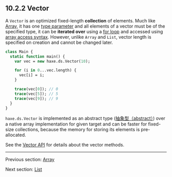 ## 10.2.2 Vector

A `Vector` is an optimized fixed-length **collection** of elements. Much like [Array](std-Array.md), it has one [type parameter](type-system-type-parameters.md) and all elements of a vector must be of the specified type, it can be **iterated over** using a [for loop](expression-for.md) and accessed using [array access syntax](types-abstract-array-access.md). However, unlike `Array` and `List`, vector length is specified on creation and cannot be changed later.

```haxe
class Main {
  static function main() {
    var vec = new haxe.ds.Vector(10);

    for (i in 0...vec.length) {
      vec[i] = i;
    }

    trace(vec[0]); // 0
    trace(vec[5]); // 5
    trace(vec[9]); // 9
  }
}

```

`haxe.ds.Vector` is implemented as an abstract type ([抽象型（abstract）](types-abstract.md)) over a native array implementation for given target and can be faster for fixed-size collections, because the memory for storing its elements is pre-allocated.

See the [Vector API](http://api.haxe.org/haxe/ds/Vector.html) for details about the vector methods.

---

Previous section: [Array](std-Array.md)

Next section: [List](std-List.md)